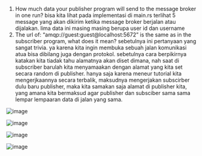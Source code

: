 1. How much data your publisher program will send to the message broker in one
   run? bisa kita lihat pada implementasi di main.rs terlihat 5 message yang akan dikirim ketika message broker berjalan atau dijalakan. lima data ini masing masing berupa user id dan username
2. The url of: “amqp://guest:guest@localhost:5672” is the same as in the subscriber
   program, what does it mean? sebetulnya ini pertanyaan yang sangat trivia. ya karena kita ingin membuka sebuah jalan komunikasi atua bisa dibilang juga dengan protokol. sebetulnya cara berpikirnya katakan kita tiadak tahu alamatnya akan diset dimana, nah saat di subscriber barulah kita menyamaakan dengan alamat yang kita set secara random di publisher. hanya saja karena meneur tutorial kita mengerjkaannya secara terbalik, maksudnya mengerjakan subscirber dulu baru publisher, maka kita samakan saja alamat di publisher kita, yang amana kita bermaksud agar publisher dan subsciber sama sama lempar lempaaran data di jalan yang sama.

![image](https://github.com/user-attachments/assets/c077376c-b8b3-47b8-935a-56588960be88)

![image](https://github.com/user-attachments/assets/adbfa7e7-191f-4431-b6dc-0d37626f7029)

![image](https://github.com/user-attachments/assets/6d4e4bfa-fdf8-4587-a619-ac290f5791d3)

![image](https://github.com/user-attachments/assets/2490e783-072d-49af-bede-0c58bfe155f8)


